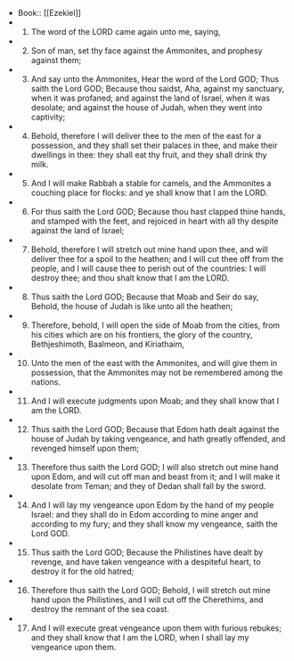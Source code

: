 - Book:: [[Ezekiel]]
- 1. The word of the LORD came again unto me, saying,
- 2. Son of man, set thy face against the Ammonites, and prophesy against them;
- 3. And say unto the Ammonites, Hear the word of the Lord GOD; Thus saith the Lord GOD; Because thou saidst, Aha, against my sanctuary, when it was profaned; and against the land of Israel, when it was desolate; and against the house of Judah, when they went into captivity;
- 4. Behold, therefore I will deliver thee to the men of the east for a possession, and they shall set their palaces in thee, and make their dwellings in thee: they shall eat thy fruit, and they shall drink thy milk.
- 5. And I will make Rabbah a stable for camels, and the Ammonites a couching place for flocks: and ye shall know that I am the LORD.
- 6. For thus saith the Lord GOD; Because thou hast clapped thine hands, and stamped with the feet, and rejoiced in heart with all thy despite against the land of Israel;
- 7. Behold, therefore I will stretch out mine hand upon thee, and will deliver thee for a spoil to the heathen; and I will cut thee off from the people, and I will cause thee to perish out of the countries: I will destroy thee; and thou shalt know that I am the LORD.
- 8. Thus saith the Lord GOD; Because that Moab and Seir do say, Behold, the house of Judah is like unto all the heathen;
- 9. Therefore, behold, I will open the side of Moab from the cities, from his cities which are on his frontiers, the glory of the country, Bethjeshimoth, Baalmeon, and Kiriathaim,
- 10. Unto the men of the east with the Ammonites, and will give them in possession, that the Ammonites may not be remembered among the nations.
- 11. And I will execute judgments upon Moab; and they shall know that I am the LORD.
- 12. Thus saith the Lord GOD; Because that Edom hath dealt against the house of Judah by taking vengeance, and hath greatly offended, and revenged himself upon them;
- 13. Therefore thus saith the Lord GOD; I will also stretch out mine hand upon Edom, and will cut off man and beast from it; and I will make it desolate from Teman; and they of Dedan shall fall by the sword.
- 14. And I will lay my vengeance upon Edom by the hand of my people Israel: and they shall do in Edom according to mine anger and according to my fury; and they shall know my vengeance, saith the Lord GOD.
- 15. Thus saith the Lord GOD; Because the Philistines have dealt by revenge, and have taken vengeance with a despiteful heart, to destroy it for the old hatred;
- 16. Therefore thus saith the Lord GOD; Behold, I will stretch out mine hand upon the Philistines, and I will cut off the Cherethims, and destroy the remnant of the sea coast.
- 17. And I will execute great vengeance upon them with furious rebukes; and they shall know that I am the LORD, when I shall lay my vengeance upon them.
